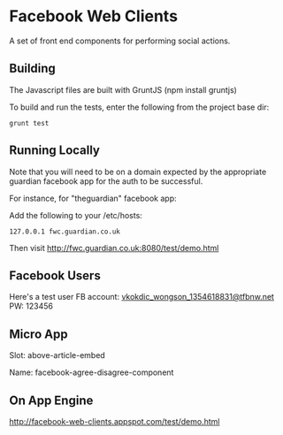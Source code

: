 Facebook Web Clients
====================

A set of front end components for performing social actions.

Building
--------

The Javascript files are built with GruntJS (npm install gruntjs)

To build and run the tests, enter the following from the project base dir:

```
grunt test
```

Running Locally
---------------
Note that you will need to be on a domain expected by the appropriate guardian facebook app for the auth to be successful.

For instance, for "theguardian" facebook app:

Add the following to your /etc/hosts:
```
127.0.0.1 fwc.guardian.co.uk
```

Then visit http://fwc.guardian.co.uk:8080/test/demo.html


Facebook Users
--------------

Here's a test user FB account:
vkokdic_wongson_1354618831@tfbnw.net
PW: 123456

Micro App
---------

Slot: above-article-embed

Name: facebook-agree-disagree-component

On App Engine
-------------

http://facebook-web-clients.appspot.com/test/demo.html


